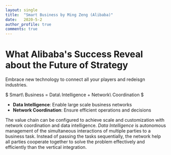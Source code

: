 ```yaml
---
layout: single
title:  "Smart Business by Ming Zeng (Alibaba)"
date:   2020-5-2
author_profile: true
comments: true
---
```


# What Alibaba's Success Reveal about the Future of Strategy

Embrace new technology to connect all your players and redeisgn industries.

$ Smart\ Business = Data\ Intelligence + Network\ Coordination $
- **Data Intelligence**: Enable large scale business networks
- **Network Coordination**: Ensure efficient operations and decisions

The value chain can be configured to achieve scale and customization with network coordination and data intelligence. *Data Intelligence* is autonomous management of the simultaneous interactions of multiple parties to a business task. Instead of passing the tasks sequentially, the network help all parties cooperate together to solve the problem effectively and efficiently than the vertical integration. 

